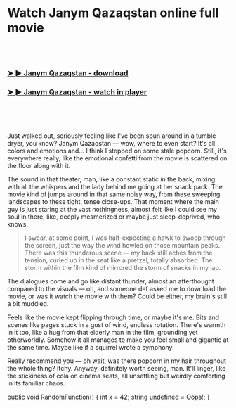 <h1>Watch Janym Qazaqstan online full movie</h1>


<br><br>

<h3><a href="https://Brendans-postcatsvorsrac1987.github.io/squmcgzlbk/">➤ ► Janym Qazaqstan - download</a></h3> 
<h3><a href="https://Brendans-postcatsvorsrac1987.github.io/squmcgzlbk/">➤ ► Janym Qazaqstan - watch in player</a></h3>


<br><br><br>


Just walked out, seriously feeling like I've been spun around in a tumble dryer, you know? Janym Qazaqstan — wow, where to even start? It's all colors and emotions and... I think I stepped on some stale popcorn. Still, it's everywhere really, like the emotional confetti from the movie is scattered on the floor along with it.

The sound in that theater, man, like a constant static in the back, mixing with all the whispers and the lady behind me going at her snack pack. The movie kind of jumps around in that same noisy way, from these sweeping landscapes to these tight, tense close-ups. That moment where the main guy is just staring at the vast nothingness, almost felt like I could see my soul in there, like, deeply mesmerized or maybe just sleep-deprived, who knows.

> I swear, at some point, I was half-expecting a hawk to swoop through the screen, just the way the wind howled on those mountain peaks. There was this thunderous scene — my back still aches from the tension, curled up in the seat like a pretzel, totally absorbed. The storm within the film kind of mirrored the storm of snacks in my lap.

The dialogues come and go like distant thunder, almost an afterthought compared to the visuals — oh, and someone def asked me to download the movie, or was it watch the movie with them? Could be either, my brain's still a bit muddled.

Feels like the movie kept flipping through time, or maybe it's me. Bits and scenes like pages stuck in a gust of wind, endless rotation. There's warmth in it too, like a hug from that elderly man in the film, grounding yet otherworldly. Somehow it all manages to make you feel small and gigantic at the same time. Maybe like if a squirrel wrote a symphony.

Really recommend you — oh wait, was there popcorn in my hair throughout the whole thing? Itchy. Anyway, definitely worth seeing, man. It'll linger, like the stickiness of cola on cinema seats, all unsettling but weirdly comforting in its familiar chaos. 

public void RandomFunction()
{
    int x = 42;
    string undefined = Oops!;
}
